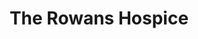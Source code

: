 ---
title: "The Rowans Hospice"
url: /bishops-waltham-southampton/the-rowans-hospice/
shop: charity
---